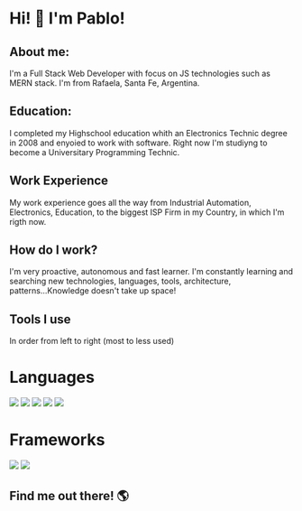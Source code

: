 # Hi! 👋 I'm Pablo!

## About me:
  I'm a Full Stack Web Developer with focus on JS technologies such as MERN stack. I'm from Rafaela, Santa Fe, Argentina.

## Education:
  I completed my Highschool education whith an Electronics Technic degree in 2008 and enyoied to work with software. 
  Right now I'm studiyng to become a Universitary Programming Technic.

## Work Experience
  My work experience goes all the way from Industrial Automation, Electronics, Education, to the biggest ISP Firm in my Country, in which I'm rigth now.

## How do I work?
  I'm very proactive, autonomous and fast learner.
  I'm constantly learning and searching new technologies, languages, tools, architecture, patterns...Knowledge doesn't take up space!
    
## Tools I use
  In order from left to right (most to less used) 
    
# Languages
![](https://img.shields.io/badge/Javascript%20-%23F7DF1E.svg?&logo=javascript&logoColor=%23323330)  ![](https://img.shields.io/badge/HTML5%20-%23E34F26.svg?&logo=html5&logoColor=white)  ![](https://img.shields.io/badge/CSS3%20-%231572B6.svg?&logo=css3&logoColor=white)  ![](https://img.shields.io/badge/C++%20-%2300599C.svg?&logo=c%2B%2B&ogoColor=white)  ![](https://img.shields.io/badge/Java-%23ED8B00.svg?&logo=java&logoColor=white)

# Frameworks
![](https://img.shields.io/badge/Node.js%20-%2343853D.svg?&logo=node.js&logoColor=white)  ![](https://img.shields.io/badge/express.js%20-%23404d59.svg?)

## Find me out there! 🌎

